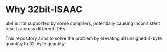 # Why 32bit-ISAAC
ub4 is not supported by some compilers, potentially causing inconsistent result accross different IDEs.

This repository aims to solve the problem by elevating all unsigned 4-byte quantity to 32-byte quantity.

